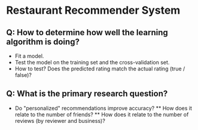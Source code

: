 
Restaurant Recommender System
=============================

Q: How to determine how well the learning algorithm is doing?
------------------------------------------------------------

* Fit a model.
* Test the model on the training set and the cross-validation set.
* How to test? Does the predicted rating match the actual rating (true / false)?


Q: What is the primary research question?
-----------------------------------------

* Do "personalized" recommendations improve accuracy?
** How does it relate to the number of friends?
** How does it relate to the number of reviews (by reviewer and business)?


